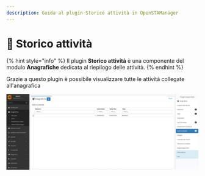 ```yaml
---
description: Guida al plugin Storico attività in OpenSTAManager
---
```


# 🎥 Storico attività

{% hint style="info" %}
Il plugin **Storico attività** è una componente del modulo **Anagrafiche** dedicata al riepilogo delle attività.
{% endhint %}

Grazie a questo plugin è possibile visualizzare tutte le attività collegate all'anagrafica

![](<../../../.gitbook/assets/image (56) (1) (1) (1) (1).png>)
